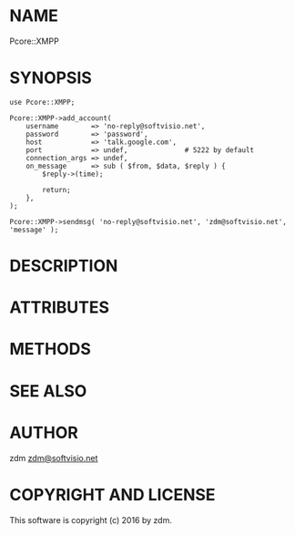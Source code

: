 # NAME

Pcore::XMPP

# SYNOPSIS

    use Pcore::XMPP;

    Pcore::XMPP->add_account(
        username        => 'no-reply@softvisio.net',
        password        => 'password',
        host            => 'talk.google.com',
        port            => undef,              # 5222 by default
        connection_args => undef,
        on_message      => sub ( $from, $data, $reply ) {
            $reply->(time);

            return;
        },
    );

    Pcore::XMPP->sendmsg( 'no-reply@softvisio.net', 'zdm@softvisio.net', 'message' );

# DESCRIPTION

# ATTRIBUTES

# METHODS

# SEE ALSO

# AUTHOR

zdm <zdm@softvisio.net>

# COPYRIGHT AND LICENSE

This software is copyright (c) 2016 by zdm.
